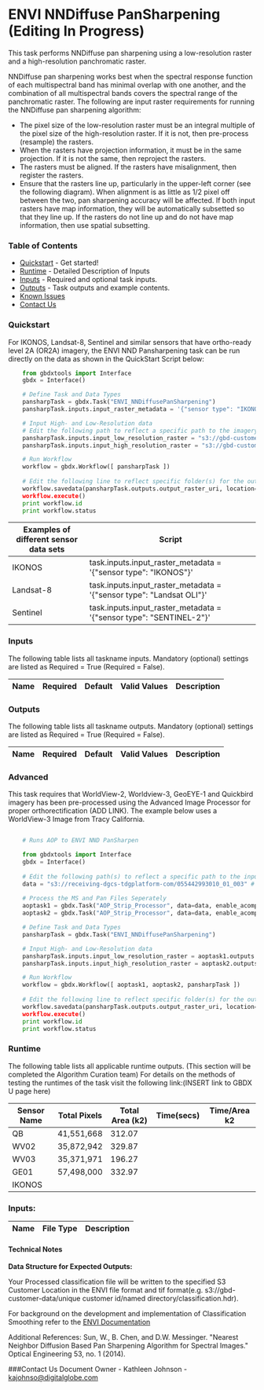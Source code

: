 # ENVI NNDiffuse PanSharpening  (Editing In Progress)

This task performs NNDiffuse pan sharpening using a low-resolution raster and a high-resolution panchromatic raster.

NNDiffuse pan sharpening works best when the spectral response function of each multispectral band has minimal overlap with one another, and the combination of all multispectral bands covers the spectral range of the panchromatic raster.
The following are input raster requirements for running the NNDiffuse pan sharpening algorithm:

 - The pixel size of the low-resolution raster must be an integral multiple of the pixel size of the high-resolution raster. If it is
   not, then pre-process (resample) the rasters.
 - When the rasters have projection information, it must be in the same
   projection. If it is not the same, then reproject the rasters.
 - The rasters must be aligned. If the rasters have misalignment, then
   register the rasters.
 - Ensure that the rasters line up, particularly in the upper-left
   corner (see the following diagram). When alignment is as little as
   1/2 pixel off between the two, pan sharpening accuracy will be
   affected. If both input rasters have map information, they will be
   automatically subsetted so that they line up. If the rasters do not
   line up and do not have map information, then use spatial subsetting.



### Table of Contents
 * [Quickstart](#quickstart) - Get started!
 * [Runtime](#runtime) - Detailed Description of Inputs
 * [Inputs](#inputs) - Required and optional task inputs.
 * [Outputs](#outputs) - Task outputs and example contents.
 * [Known Issues](#known-issues)
 * [Contact Us](#contact-us)

### Quickstart

For IKONOS, Landsat-8, Sentinel and similar sensors that have ortho-ready level 2A (OR2A) imagery, the ENVI NND Pansharpening task can be run directly on the data as shown in the QuickStart Script below:

```python
	from gbdxtools import Interface
	gbdx = Interface()

	# Define Task and Data Types
	pansharpTask = gbdx.Task("ENVI_NNDiffusePanSharpening")
	pansharpTask.inputs.input_raster_metadata = '{"sensor type": "IKONOS"}'

	# Input High- and Low-Resolution data
	# Edit the following path to reflect a specific path to the imagery input files
	pansharpTask.inputs.input_low_resolution_raster = "s3://gbd-customer-data/account-full path to tiff file"
	pansharpTask.inputs.input_high_resolution_raster = "s3://gbd-customer-data/account-full path to tiff file"

	# Run Workflow
	workflow = gbdx.Workflow([ pansharpTask ])
	
	# Edit the following line to reflect specific folder(s) for the output file
	workflow.savedata(pansharpTask.outputs.output_raster_uri, location='Customer's Output S3 Location')
	workflow.execute()
	print workflow.id
	print workflow.status


```


Examples of different sensor data sets  | Script
----------------- | -------------------------------------------------------
IKONOS   |   task.inputs.input_raster_metadata = '{"sensor type": "IKONOS"}'
Landsat-8   |     task.inputs.input_raster_metadata = '{"sensor type": "Landsat OLI"}'
Sentinel     |     task.inputs.input_raster_metadata = '{"sensor type": "SENTINEL-2"}'


### Inputs
The following table lists all taskname inputs.
Mandatory (optional) settings are listed as Required = True (Required = False).

  Name  |  Required  |  Default  |  Valid Values  |  Description  
--------|:----------:|-----------|----------------|---------------


### Outputs
The following table lists all taskname outputs.
Mandatory (optional) settings are listed as Required = True (Required = False).

  Name  |  Required  |  Default  |  Valid Values  |  Description  
--------|:----------:|-----------|----------------|---------------


### Advanced
This task requires that WorldView-2, Worldview-3, GeoEYE-1 and Quickbird imagery has been pre-processed using the Advanced Image Processor for proper orthorectification (ADD LINK).  The example below uses a WorldView-3 Image from Tracy California.


```python

	# Runs AOP to ENVI NND PanSharpen

	from gbdxtools import Interface
	gbdx = Interface()
	
	# Edit the following path(s) to reflect a specific path to the input imagery files; an example is given
	data = "s3://receiving-dgcs-tdgplatform-com/055442993010_01_003" # Example from Tracy, California
	
	# Process the MS and Pan Files Seperately
	aoptask1 = gbdx.Task("AOP_Strip_Processor", data=data, enable_acomp=True, enable_pansharpen=False, enable_dra=False, bands="MS")
	aoptask2 = gbdx.Task("AOP_Strip_Processor", data=data, enable_acomp=True, enable_pansharpen=False, enable_dra=False, bands="PAN")

	# Define Task and Data Types
	pansharpTask = gbdx.Task("ENVI_NNDiffusePanSharpening")

	# Input High- and Low-Resolution data
	pansharpTask.inputs.input_low_resolution_raster = aoptask1.outputs.data.value
	pansharpTask.inputs.input_high_resolution_raster = aoptask2.outputs.data.value

	# Run Workflow
	workflow = gbdx.Workflow([ aoptask1, aoptask2, pansharpTask ])
	
	# Edit the following line to reflect specific folder(s) for the output file
	workflow.savedata(pansharpTask.outputs.output_raster_uri, location='Customer's Output S3 Location')
	workflow.execute()
	print workflow.id
	print workflow.status

```


### Runtime

The following table lists all applicable runtime outputs. (This section will be completed the Algorithm Curation team)
For details on the methods of testing the runtimes of the task visit the following link:(INSERT link to GBDX U page here)

  Sensor Name  |  Total Pixels  |  Total Area (k2)  |  Time(secs)  |  Time/Area k2
--------|:----------:|-----------|----------------|---------------
QB | 41,551,668 | 312.07 |  |  |
WV02|35,872,942|329.87| | |
WV03|35,371,971|196.27| | |
GE01| 57,498,000|332.97|| |
IKONOS |      |       |    |

     
     
### Inputs:

Name                     |       File Type       |   Description
-------------------------|:---------------------:|---------------------------------


#### Technical Notes



**Data Structure for Expected Outputs:**

Your Processed classification file will be written to the specified S3 Customer Location in the ENVI file format and tif format(e.g.  s3://gbd-customer-data/unique customer id/named directory/classification.hdr).  


For background on the development and implementation of Classification Smoothing refer to the [ENVI Documentation](https://www.harrisgeospatial.com/docs/classificationtutorial.html)

Additional References:
Sun, W., B. Chen, and D.W. Messinger. "Nearest Neighbor Diffusion Based Pan Sharpening Algorithm for Spectral Images." Optical Engineering 53, no. 1 (2014).

###Contact Us
Document Owner - Kathleen Johnson - kajohnso@digitalglobe.com
